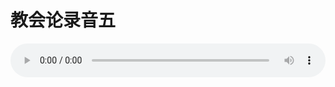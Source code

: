 # 教会论录音五

<audio style="width: 100%;" preload="false" controls controlslist="nodownload"><source src="//file.simai.life/audio/mp3/old/27442.mp3" type="audio/mpeg">Your browser does not support the audio element.</audio>


